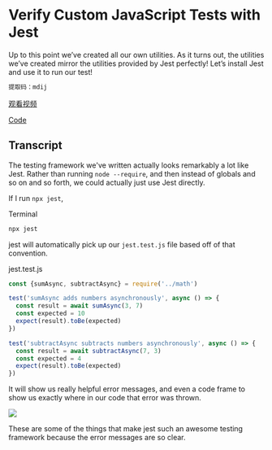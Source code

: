 # Verify Custom JavaScript Tests with Jest

Up to this point we’ve created all our own utilities. As it turns out, the utilities we’ve created mirror the utilities provided by Jest perfectly! Let’s install Jest and use it to run our test!

```js
提取码：mdij
```

[观看视频](https://pan.baidu.com/s/1Ip09Apdha99Ce5f_VO9mCQ)

[Code](https://codesandbox.io/s/oj2n255o76)

## Transcript

The testing framework we've written actually looks remarkably a lot like Jest. Rather than running `node --require`, and then instead of globals and so on and so forth, we could actually just use Jest directly.

If I run `npx jest`,

Terminal

```js
npx jest
```

jest will automatically pick up our `jest.test.js` file based off of that convention.

jest.test.js

```js
const {sumAsync, subtractAsync} = require('../math')

test('sumAsync adds numbers asynchronously', async () => {
  const result = await sumAsync(3, 7)
  const expected = 10
  expect(result).toBe(expected)
})

test('subtractAsync subtracts numbers asynchronously', async () => {
  const result = await subtractAsync(7, 3)
  const expected = 4
  expect(result).toBe(expected)
})
```

It will show us really helpful error messages, and even a code frame to show us exactly where in our code that error was thrown.

![](http://res.cloudinary.com/dg3gyk0gu/image/upload/v1543907670/transcript-images/javascript-verify-custom-javascript-tests-with-jest.png)

These are some of the things that make jest such an awesome testing framework because the error messages are so clear.
